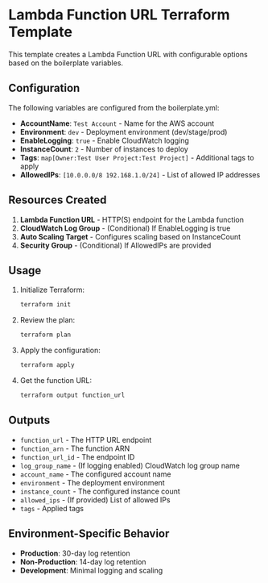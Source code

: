 # Lambda Function URL Terraform Template

This template creates a Lambda Function URL with configurable options based on the boilerplate variables.

## Configuration

The following variables are configured from the boilerplate.yml:

- **AccountName**: `Test Account` - Name for the AWS account
- **Environment**: `dev` - Deployment environment (dev/stage/prod)
- **EnableLogging**: `true` - Enable CloudWatch logging
- **InstanceCount**: `2` - Number of instances to deploy
- **Tags**: `map[Owner:Test User Project:Test Project]` - Additional tags to apply
- **AllowedIPs**: `[10.0.0.0/8 192.168.1.0/24]` - List of allowed IP addresses

## Resources Created

1. **Lambda Function URL** - HTTP(S) endpoint for the Lambda function
2. **CloudWatch Log Group** - (Conditional) If EnableLogging is true
3. **Auto Scaling Target** - Configures scaling based on InstanceCount
4. **Security Group** - (Conditional) If AllowedIPs are provided

## Usage

1. Initialize Terraform:
   ```bash
   terraform init
   ```

2. Review the plan:
   ```bash
   terraform plan
   ```

3. Apply the configuration:
   ```bash
   terraform apply
   ```

4. Get the function URL:
   ```bash
   terraform output function_url
   ```

## Outputs

- `function_url` - The HTTP URL endpoint
- `function_arn` - The function ARN
- `function_url_id` - The endpoint ID
- `log_group_name` - (If logging enabled) CloudWatch log group name
- `account_name` - The configured account name
- `environment` - The deployment environment
- `instance_count` - The configured instance count
- `allowed_ips` - (If provided) List of allowed IPs
- `tags` - Applied tags

## Environment-Specific Behavior

- **Production**: 30-day log retention
- **Non-Production**: 14-day log retention
- **Development**: Minimal logging and scaling
